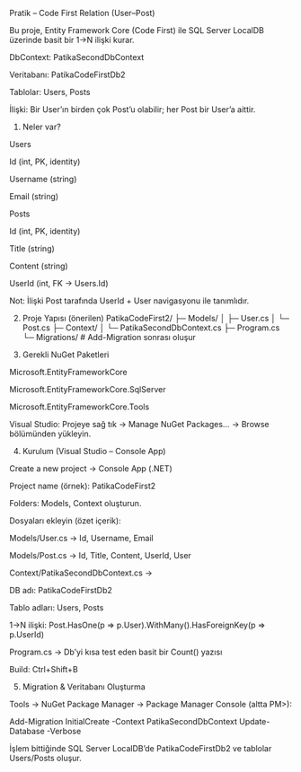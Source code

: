 Pratik – Code First Relation (User–Post)

Bu proje, Entity Framework Core (Code First) ile SQL Server LocalDB üzerinde basit bir 1→N ilişki kurar.

DbContext: PatikaSecondDbContext

Veritabanı: PatikaCodeFirstDb2

Tablolar: Users, Posts

İlişki: Bir User’ın birden çok Post’u olabilir; her Post bir User’a aittir.

1) Neler var?

Users

Id (int, PK, identity)

Username (string)

Email (string)

Posts

Id (int, PK, identity)

Title (string)

Content (string)

UserId (int, FK → Users.Id)

Not: İlişki Post tarafında UserId + User navigasyonu ile tanımlıdır.

2) Proje Yapısı (önerilen)
PatikaCodeFirst2/
 ├─ Models/
 │   ├─ User.cs
 │   └─ Post.cs
 ├─ Context/
 │   └─ PatikaSecondDbContext.cs
 ├─ Program.cs
 └─ Migrations/            # Add-Migration sonrası oluşur

3) Gerekli NuGet Paketleri

Microsoft.EntityFrameworkCore

Microsoft.EntityFrameworkCore.SqlServer

Microsoft.EntityFrameworkCore.Tools

Visual Studio: Projeye sağ tık → Manage NuGet Packages… → Browse bölümünden yükleyin.

4) Kurulum (Visual Studio – Console App)

Create a new project → Console App (.NET)

Project name (örnek): PatikaCodeFirst2

Folders: Models, Context oluşturun.

Dosyaları ekleyin (özet içerik):

Models/User.cs → Id, Username, Email

Models/Post.cs → Id, Title, Content, UserId, User

Context/PatikaSecondDbContext.cs →

DB adı: PatikaCodeFirstDb2

Tablo adları: Users, Posts

1→N ilişki: Post.HasOne(p => p.User).WithMany().HasForeignKey(p => p.UserId)

Program.cs → Db’yi kısa test eden basit bir Count() yazısı

Build: Ctrl+Shift+B

5) Migration & Veritabanı Oluşturma

Tools → NuGet Package Manager → Package Manager Console (altta PM>):

Add-Migration InitialCreate -Context PatikaSecondDbContext
Update-Database -Verbose


İşlem bittiğinde SQL Server LocalDB’de PatikaCodeFirstDb2 ve tablolar Users/Posts oluşur.

